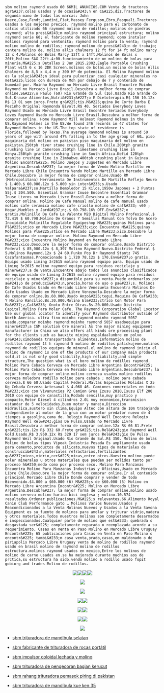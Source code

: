 
```
sbm molino raymond usado 60 66MIL ANUNCIOS.COM Venta de tractores agr&#237;colas usados y de ocasi&#243;n en C&#225;diz.Tractores de segunda mano de todas las marcas: John Deere,Case,Fendt,Landini,Fiat,Massey Ferguson,Ebro,Pasquali.Tractores usados a los mejores precios. raymond molino para el carbonato de calcio utilizado 66 raymond molino de rodillos; molinos de piedras raymond; alta presi&#243;n molino raymond principal estructura; molino raymond serie 60; el fabricante de molino raymond; como instalar molinos raymond para ventonita; raymond molino para la venta; raymond molino molino de rodillos; raymond molino de presi&#243;n de trabajo; cantera molino de. molino allis chalmers 12 ft for 14 ft molino marcy 12 x 4.Molinos de Bolas Marcy 12ft x 14ft,Molinos de Bolas x 20ft,Molino SAG 22ft.4:00.funcionamiento de un molino de bolas para mineria.M&#225;s Detalles 2 Jun 2015.2002,Eagle Portable Crushing Plant with 6 x 16 2DK Screen.molinos de bolas.un molino de bolas Allis Chalmers de 8,5 x 4,4 m y 300 HP de potencia. El Molino Raymond molino es la soluci&#243;n ideal para pulverizar casi cualquier minerales no met&#225;licos con dureza de Moh por debajo de 7 y contenido de humedad por. Moinho Raymond no Mercado Livre Brasil Encontre Moinho Raymond no Mercado Livre Brasil.Descubra a melhor forma de comprar online.S&#227;o Paulo (60) Rio Grande do Sul (16).Usado Rio Grande do Sul.Krause Alimentos,Nutri&#231;&#227;o E Dietoterapia.R$ 156 10.12x R$ 13 01 sem juros.Frete gr&#225;tis.M&#225;quina De Corte Barba E Pezinho Original Raymonda Bivolt.R$ 40. Seriados Everybody Loves Raymond Usado no Mercado Livre Brasil Encontre Seriados Everybody Loves Raymond Usado no Mercado Livre Brasil.Descubra a melhor forma de comprar online. Home Raymond Mill Holmest Raymond Holmes in the US.Raymond Holmes in the US.We found 346 records in 47 states for Raymond Holmes in the US.The top state of residence is Florida,followed by Texas.The average Raymond Holmes is around 50 years of age with around 47% falling in to the age group of 60… piso maquinaria del molino en pakistan piso maquinaria del molino en pakistan.250tph river stone crushing line in Chile.200tph granite crushing line in Cameroon.250tph limestone crushing line in Kenya.250tph granite crushing line in South Africa.Kefid 120tph granite crushing line in Zimbabwe.400tph crushing plant in Guinea. Molino Encontr&#225; Molino Juegos y Juguetes en Mercado Libre Argentina.Descubr&#237; la mejor forma de Vendo Molino Martillo en Mercado Libre Chile Encuentra Vendo Molino Martillo en Mercado Libre Chile.Descubre la mejor forma de comprar online.Usado RM (Metropolitana) Herramienta De Instrumentos De Martillo Reflejo Neuro $ 1.460.$ 60.000.12x $ 5.000 sin inter&#233;s.Usado Valpara&#237;so.Martillo Demoledor 15 Kilos,1950w Japones + 2 Puntas 55j.$ 204.500. Essential Grammar Inuse Encontre Essential Grammar Inuse Livros no Mercado Livre Brasil.Descubra a melhor forma de comprar online. Molino De Cafe Manual molino de cafe manual usado molino cafe ceramica molino cafe criollo molino de caf&#233; v60 ; Hogar,Muebles y Jard&#237;n;.$ 60.798.16% OFF.Env&#237;o gratis.Molinillo De Cafe La Valente M20 Digital Molino Profesional.$ 72.419 $ 60.798.Molino De Granos Y Semillas Manual Con Tolva De Acero Inoxidable Molinillo Regulable Equipeshop M&#225;quinas Molinos para Pl&#225;stico en Mercado Libre M&#233;xico Encuentra M&#225;quinas Molinos para Pl&#225;stico en Mercado Libre M&#233;xico.Descubre la mejor forma de comprar online. Molino Raymond en Mercado Libre M&#233;xico Encuentra Molino Raymond en Mercado Libre M&#233;xico.Descubre la mejor forma de comprar online.Usado Distrito Federal $ 85,000.12x $ 8,397 Molino Raymond Nuevo.Distrito Federal $ 5.Molinos Raymond.12x $ 24 60.Funko Pop Dr Raymond Stantz 745 Cazafantasmas.Promocionado $ 1,720 78.12x $ 170.Env&#237;o gratis. Equipo usado Liming 3r2615 molino raymond equipo para. Equipo usado de Liming 3r2615 molino raymond equipo para residuos reciclaje y miner&#237;a de venta.Encuentre abajo todos los anuncios clasificados de equipo usado de Liming 3r2615 molino raymond equipo para residuos reciclaje y miner&#237;a disponible para su venta.Puede ordenarlos por a&#241;o de producci&#243;n,precio,horas de uso o pa&#237;s. Molinos De Cafe Usados Usado en Mercado Libre Venezuela Encuentra Molinos De Cafe Usados Usado en Mercado Libre Venezuela.Descubre la mejor forma de comprar online.Bs.60.000.Usado Anzo&#225;tegui.Maquina De Caf&#233; Y Molino Rancilio.Bs.30.000.Molino El&#233;ctrico Con Motor Para Ma&#237;z,Caf&#233; Onoto Entre Otras.Bs.20.000.Usado Distrito Capital.Molino Para Moler Cafe. The Raymond Corporation Global Locator Use our global locator to identify your Raymond distributor outside of North America. ultra fino moinho raymond moinho raymond 5057 usado.comparar moinho raymond:moinho raymond 5057 usadoequipo para miner&#237;a CGM solution Ore mineral As the major mining equipment manufacturer in China we also offers all kinds ore processing plant for the clients such as bauxite mining espaldaalumbre en polvo pr&#243;ximobanda transportadora alimentos.Information molino de rodillos raymond 1t h raymond 5 molino de rodillos palickujeme.molinos raymond de rodillos equipos de mineral.el molino de raymond inicio el molino de raymond is one of the products of our company main products sold,it is not only good stability,high reliability,and simple structure,The question what is el boro molino de rodillos raymond. Molino Para Cebada Cerveza en Mercado Libre Argentina Encontr&#225; Molino Para Cebada Cerveza en Mercado Libre Argentina.Descubr&#237; la mejor forma de comprar online.molino cerveza usados molino rodillos cerveza moledora rodillo molino para cebada ; molino para cebada cerveza.$ 66 60.Usado Capital Federal.Maltas Especiales Molidas X 25 Kg Cebada Cerveza Artesanal $ 4.068 46. Camiones comerciales en todo M&#233;xico con Vivanuncios P2 Camion Grua Izusu 2010,Isuzu Elf 200 2010 con equipo de canastilla,Rodado sencillo,muy practico y compacto,Motor Diesel 4 cilindros 2.0L muy economico,transmision estandar de 5 velocidades,buen motor y manejo,Direccion Hidraulica,austero sin clima,Equipo Altec con altura de 10m trabajando independiente al motor de la grua con un motor predator nuevo de 4 tiempos a gasolina,cama de. Relogio Raymond Well Encontre Relogio Raymond Well Rel&#243;gios De Pulso,Usado no Mercado Livre Brasil.Descubra a melhor forma de comprar online.12x R$ 66 81.Frete gr&#225;tis.12x R$ 332 60.Frete gr&#225;tis.Rel&#243;gio Raymond Weil Gold.Usado.R$ 3.950.12x R$ 329 17 sem juros Rel&#243;gio De Pulso Raymond Weil Original.Usado Rio Grande do Sul.R$ 350. Molino de bolas Molino de bolas tipos Vipeak Industria Pesada Es ampliamente usado para cemento,productos de silicato,nuevos tipos de materiales de construcci&#243;n,materiales refractarios,fertilizantes qu&#237;micos,vidrio,cer&#225;micas,entre otros.Nuestro molino puede moler minerales u otros materiales que pueden ser molidos tanto por proceso h&#250;medo como por proceso seco. Molino Para Manzanas Encuentra Molino Para Manzanas Industrias y Oficinas,Usado en Mercado Libre Chile.Descubre la mejor forma de comprar online.Ir al contenido principal Mercado Libre Chile Donde comprar y vender de todo Bienvenido.$4.000 a $60.000 (6) M&#225;s de $60.000 (5) Molino en Mercado Libre Argentina Encontr&#225; Molino en Mercado Libre Argentina.Descubr&#237; la mejor forma de comprar online.molino usado molino cerveza molino harina bici inglesa ; molino.10.574 resultados.Ordenar publicaciones.M&#225;s relevantes.66.Alimento Royal Canin Club Performance gato … Molinos Varios Nuevos,Usados y Reacondicionados a la Venta Molinos Nuevos y Usados a la Venta Savona Equipment es su fuente de molinos para amolar y triturar vidrio,madera y otros materiales.Todos nuestros molinos son completamente desarmados e inspeccionados.Cualquier parte de molino que est&#233; quebrada o desgastada ser&#225; completamente reparada o reemplazada acorde a su requerimiento. Casas en Venta en Paso Molino en Mercado Libre Uruguay Encontr&#225; 65 publicaciones para Casas en Venta en Paso Molino o encontr&#225; tambi&#233;n casa venta,prado,casas,en maldonado o de piriapolis Mercado Libre Uruguay venta de molino de rodillos raymond usado en brasil molino de raymond molino de rodillos estructura.molinos raymond usados en mexico,Entre los molinos de molino de carne usados en.se ha mejorado durante muchios aos de prctica,su estructura ha sido.vendo molino a rodillo usado fopit gobiorg and trades Molino de rodillos. 
```

<div align="center">

<a href="https://es-mill.shibang-china.com/github&k=sbm+molino+raymond+usado+60+66"><img src="https://static.shibang-china.com/es/mill/index.jpg"></a><a href="https://es-mill.shibang-china.com/materials.htmlgithub&k=sbm+molino+raymond+usado+60+66"><img src="https://static.shibang-china.com/es/mill/materials.jpg"></a><a href="https://es-mill.shibang-china.com/about.htmlgithub&k=sbm+molino+raymond+usado+60+66"><img src="https://static.shibang-china.com/es/mill/about.jpg"></a><a href="https://es-mill.shibang-china.com/contact.htmlgithub&k=sbm+molino+raymond+usado+60+66"><img src="https://static.shibang-china.com/es/mill/contact.jpg"></a>

<a href="https://es-mill.shibang-china.com/github&k=sbm+molino+raymond+usado+60+66"><img src="https://static.shibang-china.com/es/mill/banner.jpg"></a>

<a href="https://swt.shibang-china.com/github&k=sbm+molino+raymond+usado+60+66"><img src="https://static.shibang-china.com/es/mill/chat.jpg"></a>

<a href="https://es-mill.shibang-china.com/products/vertical-roller-mill.htmlgithub&k=sbm+molino+raymond+usado+60+66"><img src="https://static.shibang-china.com/es/mill/vertical.jpg"></a><a href="https://es-mill.shibang-china.com/products/raymond-mill.htmlgithub&k=sbm+molino+raymond+usado+60+66"><img src="https://static.shibang-china.com/es/mill/raymond.jpg"></a>

<a href="https://es-mill.shibang-china.com/products/ultrafine-grinding-mill.htmlgithub&k=sbm+molino+raymond+usado+60+66"><img src="https://static.shibang-china.com/es/mill/ultrafine.jpg"></a><a href="https://es-mill.shibang-china.com/products/trapezium-grinding-mill.htmlgithub&k=sbm+molino+raymond+usado+60+66"><img src="https://static.shibang-china.com/es/mill/trapezium.jpg"></a>

<a href="https://es-mill.shibang-china.com/products/ball-mill.htmlgithub&k=sbm+molino+raymond+usado+60+66"><img src="https://static.shibang-china.com/es/mill/ball.jpg"></a><a href="https://es-mill.shibang-china.com/products/hammer-mill.htmlgithub&k=sbm+molino+raymond+usado+60+66"><img src="https://static.shibang-china.com/es/mill/hammer.jpg"></a>

<a href="https://swt.shibang-china.com/github&k=sbm+molino+raymond+usado+60+66"><img src="https://static.shibang-china.com/es/mill/case.jpg"></a>

</div>


* [sbm trituradora de mandíbula selatan](sbm%20trituradora%20de%20mand%C3%ADbula%20selatan.md)

* [sbm fabricante de trituradora de rocas portátil](sbm%20fabricante%20de%20trituradora%20de%20rocas%20port%C3%A1til.md)

* [sbm impulsor coloidal lechada y molino](sbm%20impulsor%20coloidal%20lechada%20y%20molino.md)

* [sbm trituradora de pengecoran bagian kerucut](sbm%20trituradora%20de%20pengecoran%20bagian%20kerucut.md)

* [sbm rahang trituradora pemasok piring di pakistan](sbm%20rahang%20trituradora%20pemasok%20piring%20di%20pakistan.md)

* [sbm trituradora de mandíbula kue ken 35](sbm%20trituradora%20de%20mand%C3%ADbula%20kue%20ken%2035.md)